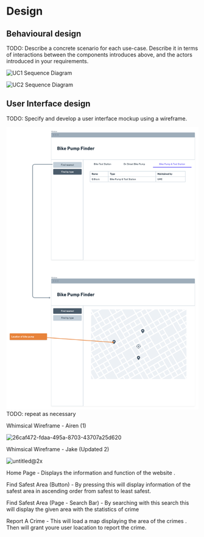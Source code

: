 # Design

## Behavioural design
TODO: Describe a concrete scenario for each use-case. 
Describe it in terms of interactions between the components introduces above, and the actors introduced in your requirements.

![UC1 Sequence Diagram](https://user-images.githubusercontent.com/93520494/166558015-6288e680-2808-4ca5-9f46-cf0bf7584680.jpg)

![UC2 Sequence Diagram](https://user-images.githubusercontent.com/94834832/166523968-1c50da5d-5eff-4ad1-af98-90a7fe166a09.JPG)




## User Interface design
TODO: Specify and develop a user interface mockup using a wireframe.

![Insert your wireframe screenshots for each use-case here](images/wireframe.png)
TODO: repeat as necessary

Whimsical Wireframe - Airen (1)

![26caf472-fdaa-495a-8703-43707a25d620](https://user-images.githubusercontent.com/86235504/148756418-0f5065d2-cde8-415f-8d78-bdbc593b3915.png)

Whimsical Wireframe - Jake (Updated 2) 

![untitled@2x](https://user-images.githubusercontent.com/93520494/164234872-77721d8c-35c7-4a2f-bb10-4e11cd8fddcc.png)

Home Page - Displays the information and function of the website . 

Find Safest Area (Button) - By pressing this will display information of the safest area in ascending order from safest to least safest. 

Find Safest Area (Page - Search Bar) - By searching with this search this will display the given area with the statistics of crime 

Report A Crime - This will load a map displaying the area of the crimes . Then will grant youre user loacation to report the crime.



